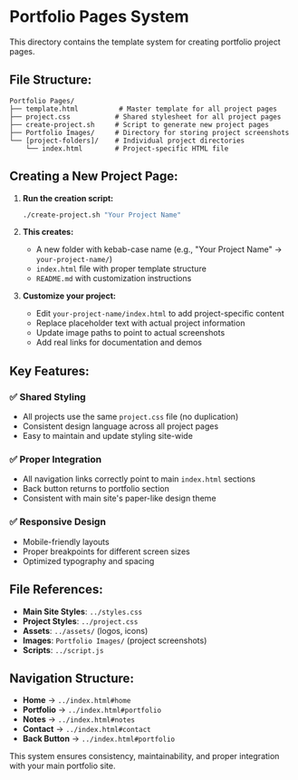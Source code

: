 # Portfolio Pages System

This directory contains the template system for creating portfolio project pages.

## File Structure:
```
Portfolio Pages/
├── template.html          # Master template for all project pages
├── project.css           # Shared stylesheet for all project pages
├── create-project.sh     # Script to generate new project pages
├── Portfolio Images/     # Directory for storing project screenshots
└── [project-folders]/    # Individual project directories
    └── index.html        # Project-specific HTML file
```

## Creating a New Project Page:

1. **Run the creation script:**
   ```bash
   ./create-project.sh "Your Project Name"
   ```

2. **This creates:**
   - A new folder with kebab-case name (e.g., "Your Project Name" → `your-project-name/`)
   - `index.html` file with proper template structure
   - `README.md` with customization instructions

3. **Customize your project:**
   - Edit `your-project-name/index.html` to add project-specific content
   - Replace placeholder text with actual project information
   - Update image paths to point to actual screenshots
   - Add real links for documentation and demos

## Key Features:

### ✅ **Shared Styling**
- All projects use the same `project.css` file (no duplication)
- Consistent design language across all project pages
- Easy to maintain and update styling site-wide

### ✅ **Proper Integration**
- All navigation links correctly point to main `index.html` sections
- Back button returns to portfolio section
- Consistent with main site's paper-like design theme

### ✅ **Responsive Design**
- Mobile-friendly layouts
- Proper breakpoints for different screen sizes
- Optimized typography and spacing

## File References:
- **Main Site Styles**: `../styles.css` 
- **Project Styles**: `../project.css`
- **Assets**: `../assets/` (logos, icons)
- **Images**: `Portfolio Images/` (project screenshots)
- **Scripts**: `../script.js`

## Navigation Structure:
- **Home** → `../index.html#home`
- **Portfolio** → `../index.html#portfolio`  
- **Notes** → `../index.html#notes`
- **Contact** → `../index.html#contact`
- **Back Button** → `../index.html#portfolio`

This system ensures consistency, maintainability, and proper integration with your main portfolio site.

